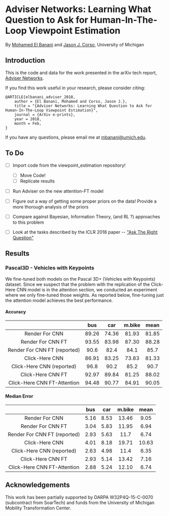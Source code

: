 # Adviser Networks: Learning What Question to Ask for Human-In-The-Loop Viewpoint Estimation

By [Mohamed El Banani](http://mbanani.github.io/) and [Jason J. Corso](http://web.eecs.umich.edu/~jjcorso/), University of Michigan


## Introduction

This is the code and data for the work presented in the arXiv tech report, [Adviser Networks](https://arxiv.org/abs/1802.01666).

If you find this work useful in your research, please consider citing:

    @ARTICLE{elbanani_adviser_2018,
        author = {El Banani, Mohamed and Corso, Jason J.},
        title = "{Adviser Networks: Learning What Question to Ask for Human-In-The-Loop Viewpoint Estimation}",
        journal = {ArXiv e-prints},
        year = 2018,
        month = Feb,
    }


If you have any questions, please email me at mbanani@umich.edu.


## To Do

- [ ] Import code from the viewpoint_estimation repository!
    - [ ] Move Code!
    - [ ] Replicate results
- [ ] Run Adviser on the new attention-FT model
- [ ] Figure out a way of getting some proper priors on the data! Provide a more thorough analysis of the priors
- [ ] Compare against Bayesian, Information Theory, (and RL ?) approaches to this problem
- [ ] Look at the tasks described by the ICLR 2018 paper -- ["Ask The Right Question"](https://openreview.net/forum?id=S1CChZ-CZ)


## Results

### Pascal3D - Vehicles with Keypoints

We fine-tuned both models on the Pascal 3D+ (Vehicles with Keypoints) dataset.
Since we suspect that the problem with the replication of the Click-Here CNN model
is in the attention section, we conducted an experiment where we only fine-tuned
those weights. As reported below, fine-tuning just the attention model achieves the best performance.

#### Accuracy
|                               |  bus  | car   | m.bike | mean  |
|:-----------------------------:|:-----:|:-----:|:------:|:-----:|
| Render For CNN                | 89.26 | 74.36 | 81.93  | 81.85 |
| Render For CNN FT             | 93.55 | 83.98 | 87.30  | 88.28 |
| Render For CNN FT (reported)  | 90.6  | 82.4  | 84.1   | 85.7  |
| Click-Here CNN                | 86.91 | 83.25 | 73.83  | 81.33 |
| Click-Here CNN (reported)     | 96.8  | 90.2  | 85.2   | 90.7  |
| Click-Here CNN FT             | 92.97 | 89.84 | 81.25  | 88.02 |
| Click-Here CNN FT-Attention   | 94.48 | 90.77 | 84.91  | 90.05 |

#### Median Error
|                               |  bus  | car   | m.bike | mean  |
|:-----------------------------:|:-----:|:-----:|:------:|:-----:|
| Render For CNN                | 5.16  | 8.53  | 13.46  | 9.05  |
| Render For CNN FT             | 3.04  | 5.83  | 11.95  | 6.94  |
| Render For CNN FT (reported)  | 2.93  | 5.63  | 11.7   | 6.74  |
| Click-Here CNN                | 4.01  | 8.18  | 19.71  | 10.63 |
| Click-Here CNN (reported)     | 2.63  | 4.98  | 11.4   | 6.35  |
| Click-Here CNN FT             | 2.93  | 5.14  | 13.42  | 7.16  |
| Click-Here CNN FT-Attention   | 2.88  | 5.24  | 12.10  | 6.74  |


## Acknowledgements

This work has been partially supported by DARPA W32P4Q-15-C-0070 (subcontract from SoarTech) and funds from the University of Michigan Mobility Transformation Center.
